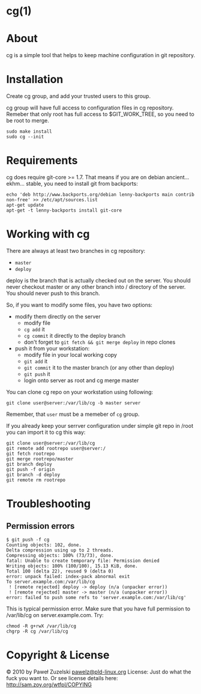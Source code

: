 cg(1)
=====

About
=====

cg is a simple tool that helps to keep machine configuration in git repository.

Installation
============

Create cg group, and add your trusted users to this group.

cg group will have full access to configuration files in cg repository.
Remeber that only root has full access to $GIT_WORK_TREE, so you need to be
root to merge.

	sudo make install
	sudo cg --init

Requirements
============

cg does require git-core >= 1.7. That means if you are on debian
ancient... ekhm... stable, you need to install git from backports:

	echo 'deb http://www.backports.org/debian lenny-backports main contrib non-free' >> /etc/apt/sources.list
	apt-get update
	apt-get -t lenny-backports install git-core

Working with cg
===============

There are always at least two branches in cg repository:

* `master`
* `deploy`

deploy is the branch that is actually checked out on the server. You should
never checkout master or any other branch into / directory of the server.
You should never push to this branch.

So, if you want to modify some files, you have two options:

* modify them directly on the server
  - modify file
  - `cg add` it
  - `cg commit` it directly to the deploy branch
  - don't forget to `git fetch && git merge deploy` in repo clones
* push it from your workstation:
  - modify file in your local working copy
  - `git add` it
  - `git commit` it to the master branch (or any other than deploy)
  - `git push` it
  - login onto server as root and cg merge master

You can clone cg repo on your workstation using following:

	git clone user@server:/var/lib/cg -b master server

Remember, that `user` must be a memeber of `cg` group.

If you already keep your serrver configuration under simple git repo in /root
you can import it to cg this way:

	git clone user@server:/var/lib/cg
	git remote add rootrepo user@server:/
	git fetch rootrepo
	git merge rootrepo/master
	git branch deploy
	git push -f origin
	git branch -d deploy
	git remote rm rootrepo

Troubleshooting
===============

Permission errors
-----------------

    $ git push -f cg
	Counting objects: 102, done.
	Delta compression using up to 2 threads.
	Compressing objects: 100% (73/73), done.
	fatal: Unable to create temporary file: Permission denied
	Writing objects: 100% (100/100), 15.13 KiB, done.
	Total 100 (delta 22), reused 9 (delta 0)
	error: unpack failed: index-pack abnormal exit
	To server.example.com:/var/lib/cg
	 ! [remote rejected] deploy -> deploy (n/a (unpacker error))
	 ! [remote rejected] master -> master (n/a (unpacker error))
	error: failed to push some refs to 'server.example.com:/var/lib/cg'

This is typical permission error. Make sure that you have full permission to
/var/lib/cg on server.example.com. Try:

    chmod -R g+rwX /var/lib/cg
	chgrp -R cg /var/lib/cg

Copyright & License
===================

© 2010 by Paweł Zuzelski <pawelz@pld-linux.org>
License: Just do what the fuck you want to.
Or see license details here: http://sam.zoy.org/wtfpl/COPYING
